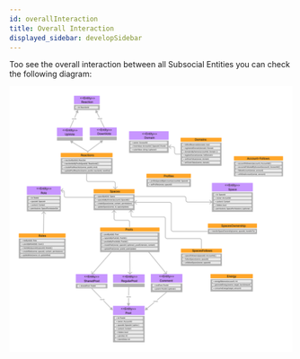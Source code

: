 ```yaml
---
id: overallInteraction
title: Overall Interaction
displayed_sidebar: developSidebar
---
```


Too see the overall interaction between all Subsocial Entities you can check the following diagram:

![Diagram-UML](../../../../static/img/uml-diagram/complete-diagram.png)

